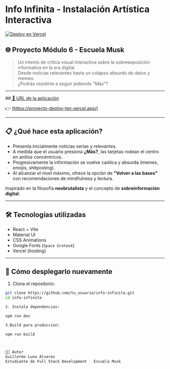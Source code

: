 # Info Infinita - Instalación Artística Interactiva

[![Deploy en Vercel](https://vercel.com/button)](https://vercel.com/)

## 🌐 Proyecto Módulo 6 - Escuela Musk

> Un intento de  crítica visual interactiva sobre la sobreexposición informativa en la era digital.  
> Desde noticias relevantes hasta un colapso absurdo de datos y memes.  
> ¿Podrás resistirte a seguir pidiendo "Más"?

---

##[ 🔗 URL de la aplicación](https://proyecto-deploy-ten.vercel.app/)

👉 [(https://proyecto-deploy-ten.vercel.app/)]((https://proyecto-deploy-ten.vercel.app/))

---

## 📋 ¿Qué hace esta aplicación?

- Presenta inicialmente noticias serias y relevantes.
- A medida que el usuario presiona **¿Más?**, las tarjetas rodean el centro en anillos concéntricos.
- Progresivamente la información se vuelve caótica y absurda (memes, emojis, shitposting).
- Al alcanzar el nivel máximo, ofrece la opción de **"Volver a las bases"** con recomendaciones de mindfulness y lectura.

Inspirado en la filosofía **neobrutalista** y el concepto de **sobreinformación digital**.

---

## 🛠️ Tecnologías utilizadas

- React + Vite
- Material UI
- CSS Animations
- Google Fonts (`Space Grotesk`)
- Vercel (hosting)

---

## 🚀 Cómo desplegarlo nuevamente

1. Clona el repositorio:
```bash
git clone https://github.com/tu_usuario/info-infinita.git
cd info-infinita

2. Instala dependencias: 

npm run dev

3.Build para produccion:

npm run build



👨‍🎨 Autor
Guillermo Luna Alvarez
Estudiante de Full Stack Development - Escuela Musk
